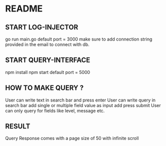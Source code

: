 # README

## START LOG-INJECTOR 
go run main.go 
default port = 3000
make sure to add connection string provided in the email to connect with db.

## START QUERY-INTERFACE 
npm install
npm start
default port = 5000

## HOW TO MAKE QUERY ? 
User can write text in search bar and press enter 
User can write query in search bar add single or multiple field value as input add press submit 
User can only query for fields like level, message etc.

## RESULT 
Query Response comes with a page size of 50 with infinite scroll 